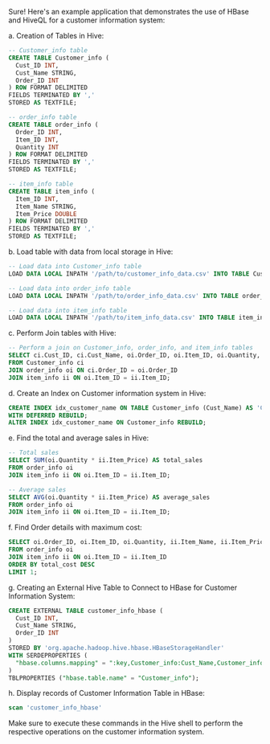 Sure! Here's an example application that demonstrates the use of HBase and HiveQL for a customer information system:

a. Creation of Tables in Hive:
```sql
-- Customer_info table
CREATE TABLE Customer_info (
  Cust_ID INT,
  Cust_Name STRING,
  Order_ID INT
) ROW FORMAT DELIMITED
FIELDS TERMINATED BY ','
STORED AS TEXTFILE;

-- order_info table
CREATE TABLE order_info (
  Order_ID INT,
  Item_ID INT,
  Quantity INT
) ROW FORMAT DELIMITED
FIELDS TERMINATED BY ','
STORED AS TEXTFILE;

-- item_info table
CREATE TABLE item_info (
  Item_ID INT,
  Item_Name STRING,
  Item_Price DOUBLE
) ROW FORMAT DELIMITED
FIELDS TERMINATED BY ','
STORED AS TEXTFILE;
```

b. Load table with data from local storage in Hive:
```sql
-- Load data into Customer_info table
LOAD DATA LOCAL INPATH '/path/to/customer_info_data.csv' INTO TABLE Customer_info;

-- Load data into order_info table
LOAD DATA LOCAL INPATH '/path/to/order_info_data.csv' INTO TABLE order_info;

-- Load data into item_info table
LOAD DATA LOCAL INPATH '/path/to/item_info_data.csv' INTO TABLE item_info;
```

c. Perform Join tables with Hive:
```sql
-- Perform a join on Customer_info, order_info, and item_info tables
SELECT ci.Cust_ID, ci.Cust_Name, oi.Order_ID, oi.Item_ID, oi.Quantity, ii.Item_Name, ii.Item_Price
FROM Customer_info ci
JOIN order_info oi ON ci.Order_ID = oi.Order_ID
JOIN item_info ii ON oi.Item_ID = ii.Item_ID;
```

d. Create an Index on Customer information system in Hive:
```sql
CREATE INDEX idx_customer_name ON TABLE Customer_info (Cust_Name) AS 'COMPACT'
WITH DEFERRED REBUILD;
ALTER INDEX idx_customer_name ON Customer_info REBUILD;
```

e. Find the total and average sales in Hive:
```sql
-- Total sales
SELECT SUM(oi.Quantity * ii.Item_Price) AS total_sales
FROM order_info oi
JOIN item_info ii ON oi.Item_ID = ii.Item_ID;

-- Average sales
SELECT AVG(oi.Quantity * ii.Item_Price) AS average_sales
FROM order_info oi
JOIN item_info ii ON oi.Item_ID = ii.Item_ID;
```

f. Find Order details with maximum cost:
```sql
SELECT oi.Order_ID, oi.Item_ID, oi.Quantity, ii.Item_Name, ii.Item_Price, (oi.Quantity * ii.Item_Price) AS total_cost
FROM order_info oi
JOIN item_info ii ON oi.Item_ID = ii.Item_ID
ORDER BY total_cost DESC
LIMIT 1;
```

g. Creating an External Hive Table to Connect to HBase for Customer Information System:
```sql
CREATE EXTERNAL TABLE customer_info_hbase (
  Cust_ID INT,
  Cust_Name STRING,
  Order_ID INT
)
STORED BY 'org.apache.hadoop.hive.hbase.HBaseStorageHandler'
WITH SERDEPROPERTIES (
  "hbase.columns.mapping" = ":key,Customer_info:Cust_Name,Customer_info:Order_ID"
)
TBLPROPERTIES ("hbase.table.name" = "Customer_info");
```

h. Display records of Customer Information Table in HBase:
```sql
scan 'customer_info_hbase'
```

Make sure to execute these commands in the Hive shell to perform the respective operations on the customer information system.
